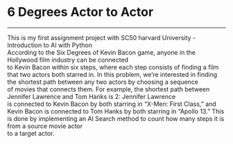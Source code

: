 # 6 Degrees Actor to Actor
---

This is my first assignment project with SC50 harvard University - Introduction to AI with Python<br>
According to the Six Degrees of Kevin Bacon game, anyone in the Hollywood film industry can be connected<br> 
to Kevin Bacon within six steps, where each step consists of finding a film that two actors both starred in.
In this problem, we’re interested in finding the shortest path between any two actors by choosing a sequence<br>
of movies that connects them. For example, the shortest path between Jennifer Lawrence and Tom Hanks is 2: Jennifer Lawrence <br>
is connected to Kevin Bacon by both starring in “X-Men: First Class,” and Kevin Bacon is connected to Tom Hanks by both starring in “Apollo 13.”
This is done by implementing an AI Search method to count how many steps it is from a source movie actor<br>
to a target actor.
